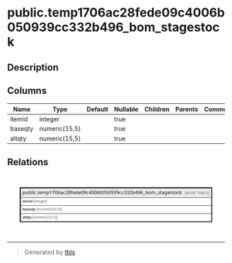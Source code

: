 # public.temp1706ac28fede09c4006b050939cc332b496_bom_stagestock

## Description

## Columns

| Name | Type | Default | Nullable | Children | Parents | Comment |
| ---- | ---- | ------- | -------- | -------- | ------- | ------- |
| itemid | integer |  | true |  |  |  |
| baseqty | numeric(15,5) |  | true |  |  |  |
| altqty | numeric(15,5) |  | true |  |  |  |

## Relations

![er](public.temp1706ac28fede09c4006b050939cc332b496_bom_stagestock.svg)

---

> Generated by [tbls](https://github.com/k1LoW/tbls)
